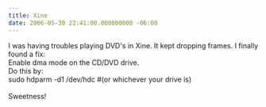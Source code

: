 ```yaml
---
title: Xine
date: 2006-05-30 22:41:00.000000000 -06:00
---
```

I was having troubles playing DVD's in Xine.  It kept dropping frames.  I finally found a fix:<br />Enable dma mode on the CD/DVD drive.<br />Do this by:<br />sudo hdparm -d1 /dev/hdc #(or whichever your drive is)<br /><br />Sweetness!
